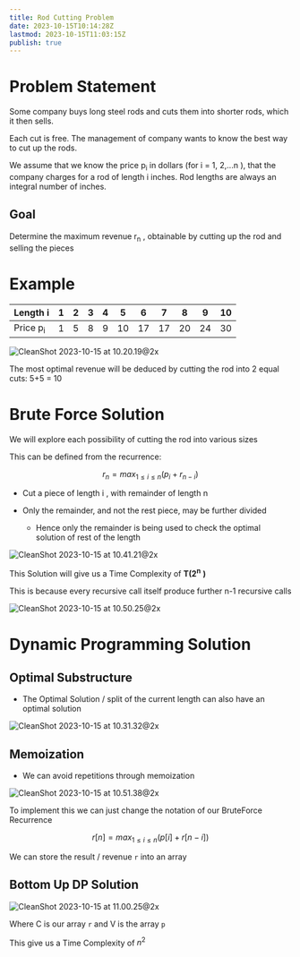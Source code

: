 ```yaml
---
title: Rod Cutting Problem
date: 2023-10-15T10:14:28Z
lastmod: 2023-10-15T11:03:15Z
publish: true
---
```


# Problem Statement

Some company buys long steel rods and cuts them into shorter rods, which it then sells.

Each cut is free. The management of company wants to know the best way to cut up the rods.

We assume that we know the price p<sub>i</sub> in dollars (for i = 1, 2,...n ), that the company charges for a rod of length i inches. Rod lengths are always an integral number of inches.

## Goal

Determine the maximum revenue r<sub>n</sub> , obtainable by cutting up the rod and selling the pieces

# Example

|Length i|1|2|3|4|5|6|7|8|9|10|
| ----------| ---| ---| ---| ---| ----| ----| ----| ----| ----| ----|
|Price p<sub>i</sub>|1|5|8|9|10|17|17|20|24|30|

​![CleanShot 2023-10-15 at 10.20.19@2x](Rod%20Cutting%20Problem.png "All the ways to cut up a rod of 4 inches in length, including the way with no cuts at all")​

The most optimal revenue will be deduced by cutting the rod into 2 equal cuts: 5+5 = 10

# Brute Force Solution

We will explore each possibility of cutting the rod into various sizes

This can be defined from the recurrence:

$$
r_n = max_{1 \leq i \leq n}(p_i + r_{n-i})
$$

* Cut a piece of length i , with remainder of length n
* Only the remainder, and not the rest piece, may be further divided

  * Hence only the remainder is being used to check the optimal solution of rest of the length

​![CleanShot 2023-10-15 at 10.41.21@2x](Rod%20Cutting%20Problem-1.png)​

This Solution will give us a Time Complexity of **T(2**<sup>**n**</sup> **)** 

This is because every recursive call itself produce further n-1 recursive calls

​![CleanShot 2023-10-15 at 10.50.25@2x](Rod%20Cutting%20Problem-2.png)​

# Dynamic Programming Solution

## Optimal Substructure

* The Optimal Solution / split of the current length can also have an optimal solution

​![CleanShot 2023-10-15 at 10.31.32@2x](Rod%20Cutting%20Problem-3.png)​

## Memoization

* We can avoid repetitions through memoization

​![CleanShot 2023-10-15 at 10.51.38@2x](Rod%20Cutting%20Problem-4.png)​

To implement this we can just change the notation of our BruteForce Recurrence

$$
r[n] = max_{1 \leq i \leq n}(p[i] + r[n-i])
$$

We can store the result / revenue `r`​ into an array

## Bottom Up DP Solution

​![CleanShot 2023-10-15 at 11.00.25@2x](Rod%20Cutting%20Problem-5.png)​

Where C is our array `r`​ and V is the array `p`​

This give us a Time Complexity of $n^2$
